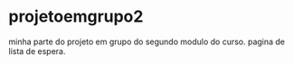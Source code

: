 # projetoemgrupo2
minha parte do projeto em grupo do segundo modulo do curso. pagina de lista de espera.
